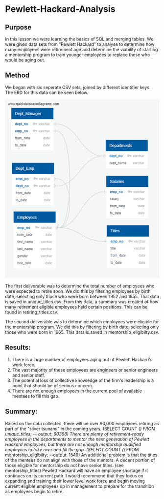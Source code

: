 # Pewlett-Hackard-Analysis

## Purpose
In this lesson we were learning the basics of SQL and merging tables. We were given data sets from "Pewlett Hackard" to analyse to determine how many employees were retirement age and determine the viability of starting a mentorship program to train younger employees to replace those who would be aging out.

## Method
We began with six seperate CSV sets, joined by different identifier keys. The ERD for this data can be seen below. 

![](EmployeeDB.png)

The first deliverable was to determine the total number of employees who were expected to retire soon. We did this by filtering employees by birth date, selecting only those who were born between 1952 and 1955. That data is saved in unique_titles.csv. From this data, a summary was created of how many retirement eligible employees held certain positions. This can be found in retiring_titles.csv.

The second deliverable was to determine which employees were eligible for the mentorship program. We did this by filtering by birth date, selecting only those who were born in 1965. This data is saved in mentorship_eligibilty.csv.

## Results: 
1. There is a large number of employees aging out of Pewlett Hackard's work force.
2. The vast majority of these employees are engineers or senior engineers and senior staff.
3. The potential loss of collective knowledge of the firm's leadership is a point that should be of serious concern.
4. There are not enough employees in the current pool of available mentees to fill this gap.

## Summary: 
Based on the data collected, there will be over 90,000 employees retiring as part of the "silver tsunami" in the coming years. (SELECT COUNT (*) FROM unique_titles; -- output: 90398)
There are plenty of retirement-ready employees in the departments to mentor the next generation of Pewlett Hackard employees, but there are not enough mentorship qualified employees to take over and fill the gap. (SELECT COUNT (*) FROM mentorship_eligibilty;  --output: 1549)
An additional problem is that the titles of the mentees do not align with those of the mentors. A decent portion of those eligible for mentorship do not have senior titles. (see mentorship_titles)
Pewlett Hackard will have an employee shortage if it continues on its current path. I would recommend that they focus on expanding and training their lower level work force and begin moving current eligible employees up in management to prepare for the transition as employees begin to retire. 
